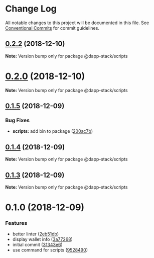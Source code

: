 # Change Log

All notable changes to this project will be documented in this file.
See [Conventional Commits](https://conventionalcommits.org) for commit guidelines.

## [0.2.2](https://github.com/Dapp-Stack/Dapp-Stack/compare/v0.2.1...v0.2.2) (2018-12-10)

**Note:** Version bump only for package @dapp-stack/scripts





# [0.2.0](https://github.com/Dapp-Stack/Dapp-Stack/compare/v0.1.6...v0.2.0) (2018-12-10)

**Note:** Version bump only for package @dapp-stack/scripts





## [0.1.5](https://github.com/Dapp-Stack/Dapp-Stack/compare/v0.1.4...v0.1.5) (2018-12-09)


### Bug Fixes

* **scripts:** add bin to package ([200ac7b](https://github.com/Dapp-Stack/Dapp-Stack/commit/200ac7b))





## [0.1.4](https://github.com/Dapp-Stack/Dapp-Stack/compare/v0.1.3...v0.1.4) (2018-12-09)

**Note:** Version bump only for package @dapp-stack/scripts





## [0.1.3](https://github.com/Dapp-Stack/Dapp-Stack/compare/v0.1.2...v0.1.3) (2018-12-09)

**Note:** Version bump only for package @dapp-stack/scripts





# 0.1.0 (2018-12-09)


### Features

* better linter ([2eb51db](https://github.com/Dapp-Stack/Dapp-Stack/commit/2eb51db))
* display wallet info ([3a77268](https://github.com/Dapp-Stack/Dapp-Stack/commit/3a77268))
* initial commit ([31343e6](https://github.com/Dapp-Stack/Dapp-Stack/commit/31343e6))
* use command for scripts ([9528490](https://github.com/Dapp-Stack/Dapp-Stack/commit/9528490))
